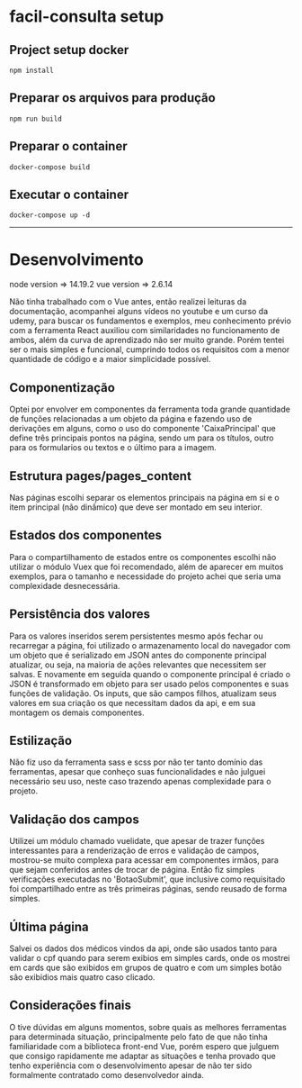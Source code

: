 # facil-consulta setup

## Project setup docker
```
npm install
```

## Preparar os arquivos para produção
```
npm run build
```

## Preparar o container
```
docker-compose build
```

## Executar o container
```
docker-compose up -d
```
---
# Desenvolvimento
node version => 14.19.2
vue version => 2.6.14

Não tinha trabalhado com o Vue antes, então realizei leituras da documentação, acompanhei alguns vídeos no youtube e um curso da udemy, para buscar os fundamentos e exemplos, meu conhecimento prévio com a ferramenta React auxiliou com similaridades no funcionamento de ambos, além da curva de aprendizado não ser muito grande. Porém tentei ser o mais simples e funcional, cumprindo todos os requisitos com a menor quantidade de código e a maior simplicidade possível.

## Componentização
Optei por envolver em componentes da ferramenta toda grande quantidade de funções relacionadas a um objeto da página e fazendo uso de derivações em alguns, como o uso do componente 'CaixaPrincipal' que define três principais pontos na página, sendo um para os títulos, outro para os formularios ou textos e o último para a imagem.

## Estrutura pages/pages_content
Nas páginas escolhi separar os elementos principais na página em si e o item principal (não dinấmico) que deve ser montado em seu interior.

## Estados dos componentes
Para o compartilhamento de estados entre os componentes escolhi não utilizar o módulo Vuex que foi recomendado, além de aparecer em muitos exemplos, para o tamanho e necessidade do projeto achei que seria uma complexidade desnecessária.

## Persistência dos valores
Para os valores inseridos serem persistentes mesmo após fechar ou recarregar a página, foi utilizado o armazenamento local do navegador com um objeto que é serializado em JSON antes do componente principal atualizar, ou seja, na maioria de ações relevantes que necessitem ser salvas. E novamente em seguida quando o componente principal é criado o JSON é transformado em objeto para ser usado pelos componentes e suas funções de validação. Os inputs, que são campos filhos, atualizam seus valores em sua criação os que necessitam dados da api, e em sua montagem os demais componentes.

## Estilização
Não fiz uso da ferramenta sass e scss por não ter tanto domínio das ferramentas, apesar que conheço suas funcionalidades e não julguei necessário seu uso, neste caso trazendo apenas complexidade para o projeto.

## Validação dos campos
Utilizei um módulo chamado vuelidate, que apesar de trazer funções interessantes para a renderização de erros e validação de campos, mostrou-se muito complexa para acessar em componentes irmãos, para que sejam conferidos antes de trocar de página. Então fiz simples verificações executadas no 'BotaoSubmit', que inclusive como requisitado foi compartilhado entre as três primeiras páginas, sendo reusado de forma simples. 

## Última página
Salvei os dados dos médicos vindos da api, onde são usados tanto para validar o cpf quando para serem exibios em simples cards, onde os mostrei em cards que são exibidos em grupos de quatro e com um simples botão são exibidios mais quatro caso clicado.

## Considerações finais
O tive dúvidas em alguns momentos, sobre quais as melhores ferramentas para determinada situação, principalmente pelo fato de que não tinha familiaridade com a biblioteca front-end Vue, porém espero que julguem que consigo rapidamente me adaptar as situações e tenha provado que tenho experiência com o desenvolvimento apesar de não ter sido formalmente contratado como desenvolvedor ainda.